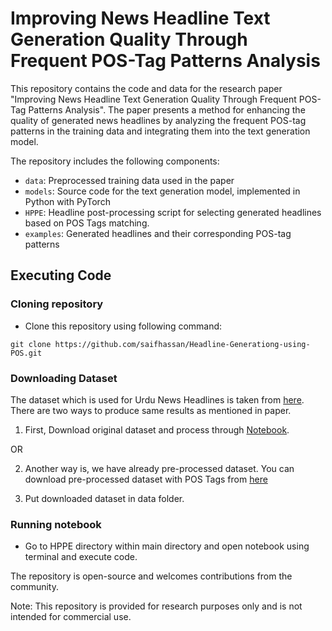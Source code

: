 # Improving News Headline Text Generation Quality Through Frequent POS-Tag Patterns Analysis

This repository contains the code and data for the research paper "Improving News Headline Text Generation Quality Through Frequent POS-Tag Patterns Analysis". The paper presents a method for enhancing the quality of generated news headlines by analyzing the frequent POS-tag patterns in the training data and integrating them into the text generation model.

The repository includes the following components:

- `data`: Preprocessed training data used in the paper
- `models`: Source code for the text generation model, implemented in Python with PyTorch
- `HPPE`: Headline post-processing script for selecting generated headlines based on POS Tags matching.
- `examples`: Generated headlines and their corresponding POS-tag patterns


## Executing Code
### Cloning repository
- Clone this repository using following command:
```
git clone https://github.com/saifhassan/Headline-Generationg-using-POS.git
```

### Downloading Dataset
The dataset which is used for Urdu News Headlines is taken from [here](https://data.mendeley.com/public-files/datasets/834vsxnb99/files/60d1e75f-7d9a-4b24-99df-33174cd49094/file_downloaded). There are two ways to produce same results as mentioned in paper. 

1. First, Download original dataset and process through [Notebook](https://github.com/saifhassan/Headline-Generationg-using-POS/blob/main/post-processing.ipynb).

OR

2. Another way is, we have already pre-processed dataset. You can download pre-processed dataset with POS Tags from [here](https://drive.google.com/file/d/1cZFm_JoBv7nE7-LfitRcNMf7OLhgcsEo/view?usp=sharing)

3. Put downloaded dataset in data folder.

### Running notebook

- Go to HPPE directory within main directory and open notebook using terminal and execute code.


The repository is open-source and welcomes contributions from the community.

Note: This repository is provided for research purposes only and is not intended for commercial use.
